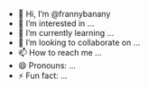 - 👋 Hi, I’m @frannybanany
- 👀 I’m interested in ...
- 🌱 I’m currently learning ...
- 💞️ I’m looking to collaborate on ...
- 📫 How to reach me ...
- 😄 Pronouns: ...
- ⚡ Fun fact: ...

<!---
frannybanany/frannybanany is a ✨ special ✨ repository because its `README.md` (this file) appears on your GitHub profile.
You can click the Preview link to take a look at your changes.
--->
